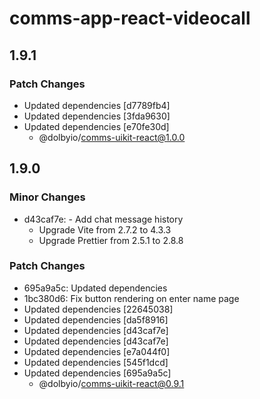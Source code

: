 # comms-app-react-videocall

## 1.9.1

### Patch Changes

- Updated dependencies [d7789fb4]
- Updated dependencies [3fda9630]
- Updated dependencies [e70fe30d]
  - @dolbyio/comms-uikit-react@1.0.0

## 1.9.0

### Minor Changes

- d43caf7e: - Add chat message history
  - Upgrade Vite from 2.7.2 to 4.3.3
  - Upgrade Prettier from 2.5.1 to 2.8.8

### Patch Changes

- 695a9a5c: Updated dependencies
- 1bc380d6: Fix button rendering on enter name page
- Updated dependencies [22645038]
- Updated dependencies [da5f8916]
- Updated dependencies [d43caf7e]
- Updated dependencies [d43caf7e]
- Updated dependencies [e7a044f0]
- Updated dependencies [545f1dcd]
- Updated dependencies [695a9a5c]
  - @dolbyio/comms-uikit-react@0.9.1

